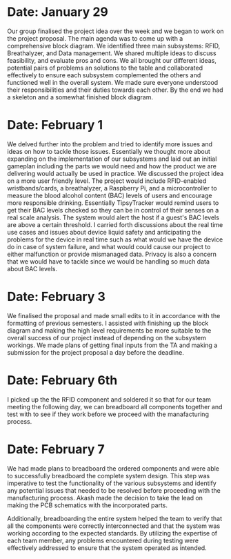 # Date: January 29

Our group finalised the project idea over the week and we began to work on the project proposal. The main agenda was to come up with a comprehensive block diagram.
We identified three main subsystems: RFID, Breathalyzer, and Data management. We shared multiple ideas to discuss feasibility, and evaluate pros and cons.
We all brought our different ideas, potential pairs of problems an solutions to the table and collaborated effectively to ensure each subsystem complemented the others and functioned well in the overall system. We made sure everyone understood their responsibilities and their duties towards each other. By the end we had a skeleton and a somewhat finished block diagram.

# Date: February 1

We delved further into the problem and tried to identify more issues and ideas on how to tackle those issues. Essentially we thought more about expanding on the implementation of our subsystems and laid out an initial gameplan including the parts we would need and how the product we are delivering would actually be used in practice. We discussed the project idea on a more user friendly level. The project would include RFID-enabled wristbands/cards, a breathalyzer, a Raspberry Pi, and a microcontroller to measure the blood alcohol content (BAC) levels of users and encourage more responsible drinking.
Essentially TipsyTracker would remind users to get their BAC levels checked so they can be in control of their senses on a real scale analysis. The system would alert the host if a guest's BAC levels are above a certain threshold.
I carried forth discussions about the real time use cases and issues about device liquid safety and anticipating the problems for the device in real time such as what would we have the device do in case of system failure, and what would could cause our project to either malfunction or provide mismanaged data. Privacy is also a concern that we would have to tackle since we would be handling so much data about BAC levels.


# Date: February 3

We finalised the proposal and made small edits to it in accordance with the formatting of previous semesters. I assisted with finishing up the block diagram and making the high level requirements be more suitable to the overall success of our project instead of depending on the subsystem workings. We made plans of getting final inputs from the TA and making a submission for the project proposal a day before the deadline.

# Date: February 6th

I picked up the the RFID component and soldered it so that for our team meeting the following day, we can breadboard all components together and test with  to see if they work before we proceed with the manafacturing process.


# Date: February 7

We had made plans to breadboard the ordered components and were able to successfully breadboard the complete system design. This step was imperative to test the functionality of the various subsystems and identify any potential issues that needed to be resolved before proceeding with the manufacturing process. Akash made the decision to take the lead on making the PCB schematics with the incorporated parts.

Additionally, breadboarding the entire system helped the team to verify that all the components were correctly interconnected and that the system was working according to the expected standards. By utilizing the expertise of each team member, any problems encountered during testing were effectively addressed to ensure that the system operated as intended.

